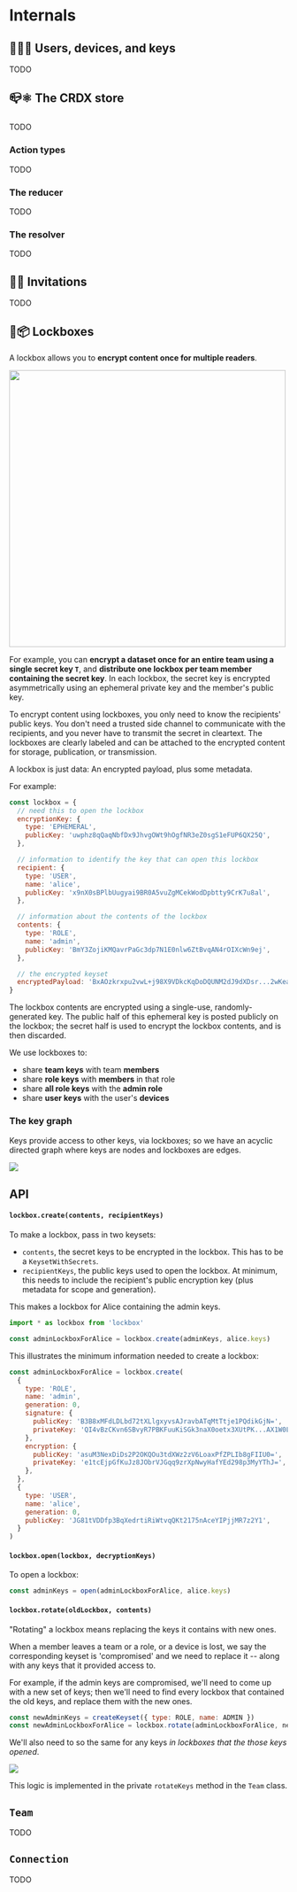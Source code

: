 # Internals

## 👩🏾📱 Users, devices, and keys

TODO

## 📪⚛️ The CRDX store

###

TODO

### Action types

TODO

### The reducer

TODO

### The resolver

TODO

## 💌💌 Invitations

TODO

## 🔐📦 Lockboxes

A lockbox allows you to **encrypt content once for multiple readers**.

<img src='img/lockboxes.png' width='500'>

For example, you can **encrypt a dataset once for an entire team using a single secret key `T`**, and
**distribute one lockbox per team member containing the secret key**. In each lockbox, the secret key is encrypted
asymmetrically using an ephemeral private key and the member's public key.

To encrypt content using lockboxes, you only need to know the recipients' public keys. You don't need a trusted
side channel to communicate with the recipients, and you never have to transmit the secret in
cleartext. The lockboxes are clearly labeled and can be attached to the encrypted content for
storage, publication, or transmission.

A lockbox is just data: An encrypted payload, plus some metadata.

For example:

```js
const lockbox = {
  // need this to open the lockbox
  encryptionKey: {
    type: 'EPHEMERAL',
    publicKey: 'uwphz8qQaqNbfDx9JhvgOWt9hOgfNR3eZ0sgS1eFUP6QX25Q',
  },

  // information to identify the key that can open this lockbox
  recipient: {
    type: 'USER',
    name: 'alice',
    publicKey: 'x9nX0sBPlbUugyai9BR0A5vuZgMCekWodDpbtty9CrK7u8al',
  },

  // information about the contents of the lockbox
  contents: {
    type: 'ROLE',
    name: 'admin',
    publicKey: 'BmY3ZojiKMQavrPaGc3dp7N1E0nlw6ZtBvqAN4rOIXcWn9ej',
  },

  // the encrypted keyset
  encryptedPayload: 'BxAOzkrxpu2vwL+j98X9VDkcKqDoDQUNM2dJ9dXDsr...2wKeaT0T5wi0JVGh2lbW2VG5==',
}
```

The lockbox contents are encrypted using a single-use, randomly-generated key. The public half of this
ephemeral key is posted publicly on the lockbox; the secret half is used to encrypt the lockbox
contents, and is then discarded.

We use lockboxes to:

- share **team keys** with team **members**
- share **role keys** with **members** in that role
- share **all role keys** with the **admin role**
- share **user keys** with the user's **devices**

### The key graph

Keys provide access to other keys, via lockboxes; so we have an acyclic directed graph where keys are nodes and
lockboxes are edges.

![](img/key-graph.png)

## API

#### `lockbox.create(contents, recipientKeys)`

To make a lockbox, pass in two keysets:

- `contents`, the secret keys to be encrypted in the lockbox. This has to be a `KeysetWithSecrets`.
- `recipientKeys`, the public keys used to open the lockbox. At minimum, this needs to include the recipient's public encryption key (plus metadata for scope and generation).

This makes a lockbox for Alice containing the admin keys.

```js
import * as lockbox from 'lockbox'

const adminLockboxForAlice = lockbox.create(adminKeys, alice.keys)
```

This illustrates the minimum information needed to create a lockbox:

```js
const adminLockboxForAlice = lockbox.create(
  {
    type: 'ROLE',
    name: 'admin',
    generation: 0,
    signature: {
      publicKey: 'B3B8xMFdLDLbd72tXLlgxyvsAJravbATqMtTtje1PQdikGjN=',
      privateKey: 'QI4vBzCKvn6SBvyR7PBKFuuKiSGk3naX0oetx3XUtPK...AX1W0LCdWwMlHhNO3T5jVwnkz=',
    },
    encryption: {
      publicKey: 'asuM3NexDiDs2P2OKQOu3tdXWz2zV6LoaxPfZPLIb8gFIIU0=',
      privateKey: 'e1tcEjpGfKuJz8JObrVJGqq9zrXpNwyHafYEd298p3MyYThJ=',
    },
  },
  {
    type: 'USER',
    name: 'alice',
    generation: 0,
    publicKey: 'JG81tVDDfp3BqXedrtiRiWtvqQKt2175nAceYIPjjMR7z2Y1',
  }
)
```

#### `lockbox.open(lockbox, decryptionKeys)`

To open a lockbox:

```js
const adminKeys = open(adminLockboxForAlice, alice.keys)
```

#### `lockbox.rotate(oldLockbox, contents)`

"Rotating" a lockbox means replacing the keys it contains with new ones.

When a member leaves a team or a role, or a device is lost, we say the corresponding keyset is
'compromised' and we need to replace it -- along with any keys that it provided access to.

For example, if the admin keys are compromised, we'll need to come up with a new set of keys; then
we'll need to find every lockbox that contained the old keys, and replace them with the new ones.

```js
const newAdminKeys = createKeyset({ type: ROLE, name: ADMIN })
const newAdminLockboxForAlice = lockbox.rotate(adminLockboxForAlice, newAdminKeys)
```

We'll also need to so the same for any keys _in lockboxes that the those keys opened_.

![](img/key-rotation.png)

This logic is implemented in the private `rotateKeys` method in the `Team` class.

## `Team`

TODO

## `Connection`

TODO
